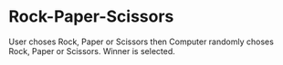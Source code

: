 # Rock-Paper-Scissors
User choses Rock, Paper or Scissors then Computer randomly choses Rock, Paper or Scissors. Winner is selected.
